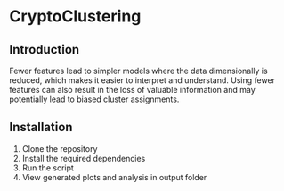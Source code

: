 # CryptoClustering

## Introduction
Fewer features lead to simpler models where the data dimensionally is reduced, which makes it easier to interpret and understand. Using fewer features can also result in the loss of valuable information and may potentially lead to biased cluster assignments.

## Installation
1. Clone the repository
2. Install the required dependencies
3. Run the script
4. View generated plots and analysis in output folder

